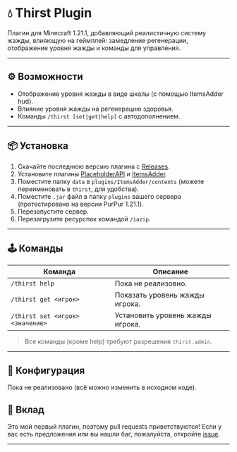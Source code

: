 # 💧 Thirst Plugin

Плагин для Minecraft 1.21.1, добавляющий реалистичную систему жажды, влияющую на геймплей: замедление регенерации, отображение уровня жажды и команды для управления.

---

## ⚙️ Возможности

- Отображение уровня жажды в виде шкалы (с помощью ItemsAdder hud).
- Влияние уровня жажды на регенерацию здоровья.
- Команды `/thirst [set|get|help]` с автодополнением.

---

## 📦 Установка

1. Скачайте последнюю версию плагина с [Releases](https://github.com/Limon4ik349/Thirst/releases).
2. Установите плагины [PlaceholderAPI](https://www.spigotmc.org/resources/placeholderapi.6245/) и [ItemsAdder](https://www.spigotmc.org/resources/%E2%9C%A8itemsadder%E2%AD%90emotes-mobs-items-armors-hud-gui-emojis-blocks-wings-hats-liquids.73355/).
3. Поместите папку `data` в `plugins/ItemsAdder/contents` (можете переименовать в `thirst`, для удобства).
4. Поместите `.jar` файл в папку `plugins` вашего сервера (протестировано на версии PurPur 1.21.1).
5. Перезапустите сервер.
6. Перезагрузите ресурспак командой `/iazip`.

---

## 🕹️ Команды

| Команда | Описание |
|---------|----------|
| `/thirst help` | Пока не реализовно. |
| `/thirst get <игрок>` | Показать уровень жажды игрока. |
| `/thirst set <игрок> <значение>` | Установить уровень жажды игрока. |

> Все команды (кроме help) требуют разрешения `thirst.admin`.

---

## 🔧 Конфигурация

Пока не реализовано (всё можно изменить в исходном коде).

## 🤝 Вклад

Это мой первый плагин, поэтому pull requests приветствуются! Если у вас есть предложения или вы нашли баг, пожалуйста, откройте [issue](https://github.com/Limon4ik349/Thirst/issues).

---
